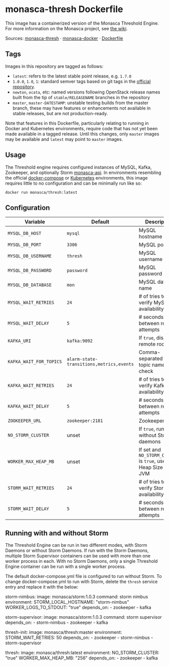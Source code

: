 monasca-thresh Dockerfile
===============================

This image has a containerized version of the Monasca Threshold Engine. For
more information on the Monasca project, see [the wiki][1].

Sources: [monasca-thresh][2] &middot; [monasca-docker][3] &middot; [Dockerfile][4]

Tags
----

Images in this repository are tagged as follows:

 * `latest`: refers to the latest stable point release, e.g. `1.7.0`
 * `1.0.0`, `1.0`, `1`: standard semver tags based on git tags in the
   [official repository][2].
 * `newton`, `ocata`, etc: named versions following OpenStack release names
   built from the tip of `stable/RELEASENAME` branches in the repository
 * `master`, `master-DATESTAMP`: unstable testing builds from the master branch,
   these may have features or enhancements not available in stable releases, but
   are not production-ready.

Note that features in this Dockerfile, particularly relating to running in
Docker and Kubernetes environments, require code that has not yet been made
available in a tagged release. Until this changes, only `master` images may be
available and `latest` may point to `master` images.

Usage
-----

The Threshold engine requires configured instances of MySQL, Kafka,
Zookeeper, and optionally Storm [monasca-api][5]. In environments resembling the official
[docker-compose][3] or [Kubernetes][6] environments, this image requires little
to no configuration and can be minimally run like so:

    docker run monasca/thresh:latest

Configuration
-------------

| Variable             | Default        | Description                              |
|----------------------|----------------|------------------------------------------|
| `MYSQL_DB_HOST`      | `mysql`        | MySQL hostname                           |
| `MYSQL_DB_PORT`      | `3306`         | MySQL port                               |
| `MYSQL_DB_USERNAME`  | `thresh`       | MySQL username                           |
| `MYSQL_DB_PASSWORD`  | `password`     | MySQL password                           |
| `MYSQL_DB_DATABASE`  | `mon`          | MySQL database name                      |
| `MYSQL_WAIT_RETRIES` | `24`           | # of tries to verify MySQL availability  |
| `MYSQL_WAIT_DELAY`   | `5`            | # seconds between retry attempts         |
| `KAFKA_URI`          | `kafka:9092`   | If `true`, disable remote root login     |
| `KAFKA_WAIT_FOR_TOPICS` | `alarm-state-transitions,metrics,events`    | Comma-separated list of topic names to check |
| `KAFKA_WAIT_RETRIES` | `24`           | # of tries to verify Kafka availability  |
| `KAFKA_WAIT_DELAY`   | `5`            | # seconds between retry attempts         |
| `ZOOKEEPER_URL`      | `zookeeper:2181` | Zookeeper URL                          |
| `NO_STORM_CLUSTER`   | unset          | If `true`, run without Storm daemons     |
| `WORKER_MAX_HEAP_MB` | unset          | If set and `NO_STORM_CLUSTER` is `true`, use as Heap Size for JVM |
| `STORM_WAIT_RETRIES` | `24`           | # of tries to verify Storm availability  |
| `STORM_WAIT_DELAY`   | `5`            | # seconds between retry attempts         |

Running with and without Storm
------------------------------

The Threshold Engine can be run in two different modes, with Storm Daemons or without Storm Daemons.
If run with the Storm Daemons, multiple Storm Supervisor containers can be used with more than one worker process
in each. With no Storm Daemons, only a single Threshold Engine container can be run with a single worker process.

The default docker-compose.yml file is configured to run without Storm. To change docker-compose.yml to run
with Storm, delete the `thresh` service entry and replace it with the below:

  storm-nimbus:
    image: monasca/storm:1.0.3
    command: storm nimbus
    environment:
      STORM_LOCAL_HOSTNAME: "storm-nimbus"
      WORKER_LOGS_TO_STDOUT: "true"
    depends_on:
      - zookeeper
      - kafka

  storm-supervisor:
    image: monasca/storm:1.0.3
    command: storm supervisor
    depends_on:
      - storm-nimbus
      - zookeeper
      - kafka

  thresh-init:
    image: monasca/thresh:master
    environment:
      STORM_WAIT_RETRIES: 50
    depends_on:
      - zookeeper
      - storm-nimbus
      - storm-supervisor

  thresh:
    image: monasca/thresh:latest
    environment:
      NO_STORM_CLUSTER: "true"
      WORKER_MAX_HEAP_MB: "256"
    depends_on:
      - zookeeper
      - kafka

[1]: https://wiki.openstack.org/wiki/Monasca
[2]: https://github.com/openstack/monasca-thresh/
[3]: https://github.com/hpcloud-mon/monasca-docker/
[4]: https://github.com/hpcloud-mon/monasca-docker/blob/master/monasca-thresh/Dockerfile
[5]: https://github.com/hpcloud-mon/monasca-docker/blob/master/storm/Dockerfile
[6]: https://github.com/hpcloud-mon/monasca-docker/blob/master/k8s/
[7]: https://v2.developer.pagerduty.com/docs/events-api
